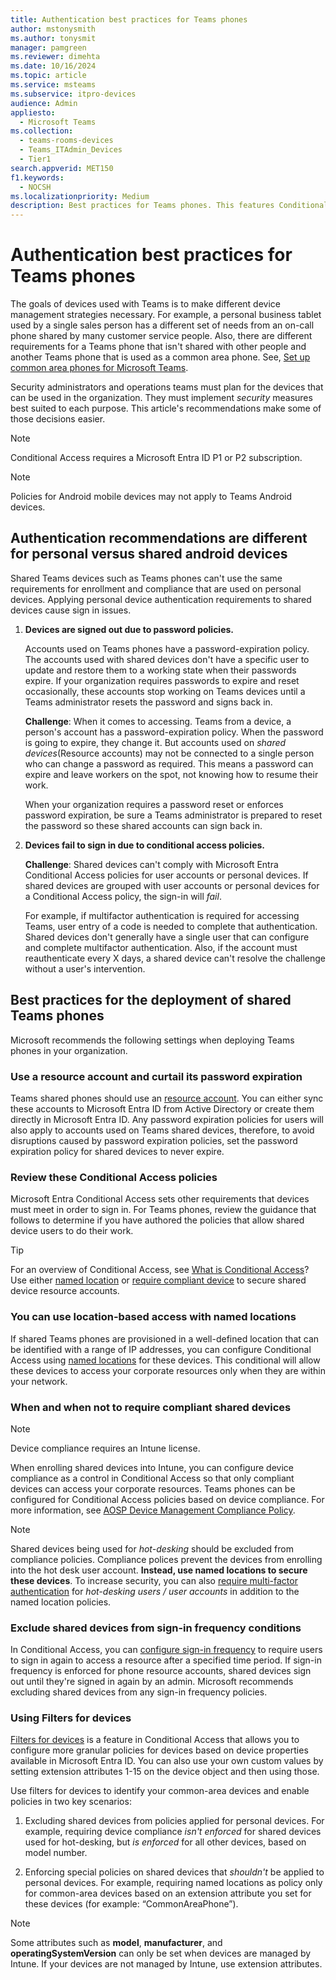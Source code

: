 ```yaml
---
title: Authentication best practices for Teams phones
author: mstonysmith
ms.author: tonysmit
manager: pamgreen
ms.reviewer: dimehta
ms.date: 10/16/2024
ms.topic: article
ms.service: msteams
ms.subservice: itpro-devices
audience: Admin
appliesto: 
  - Microsoft Teams
ms.collection: 
  - teams-rooms-devices
  - Teams_ITAdmin_Devices
  - Tier1
search.appverid: MET150
f1.keywords: 
  - NOCSH
ms.localizationpriority: Medium
description: Best practices for Teams phones. This features Conditional Access, password policy, multifactor authentication advice and more.
---
```


# Authentication best practices for Teams phones

The goals of devices used with Teams is to make different device management strategies necessary. For example, a personal business tablet used by a single sales person has a different set of needs from an on-call phone shared by many customer service people. Also, there are different requirements for a Teams phone that isn't shared with other people and another Teams phone that is used as a common area phone. See, [Set up common area phones for Microsoft Teams](/microsoftteams/set-up-common-area-phones).

Security administrators and operations teams must plan for the devices that can be used in the organization. They must  implement *security* measures best suited to each purpose. This article's recommendations make some of those decisions easier.

>[!NOTE]
>Conditional Access requires a Microsoft Entra ID P1 or P2 subscription.

>[!NOTE]
>Policies for Android mobile devices may not apply to Teams Android devices.

## Authentication recommendations are different for personal versus shared android devices

Shared Teams devices such as Teams phones can't use the same requirements for enrollment and compliance that are used on personal devices. Applying personal device authentication requirements to shared devices cause sign in issues.

1.  **Devices are signed out due to password policies.**

    Accounts used on Teams phones have a password-expiration policy. The accounts used with shared devices don't have a specific user to update and restore them to a working state when their passwords expire. If your organization requires passwords to expire and reset occasionally, these accounts stop working on Teams devices until a Teams administrator resets the password and signs back in.

    **Challenge**: When it comes to accessing. Teams from a device, a person's account has a password-expiration policy. When the password is going to expire, they change it. But accounts used on *shared devices*(Resource accounts) may not be connected to a single person who can change a password as required. This means a password can expire and leave workers on the spot, not knowing how to resume their work.

    When your organization requires a password reset or enforces password expiration, be sure a Teams administrator is prepared to reset the password so these shared accounts can sign back in.

2.  **Devices fail to sign in due to conditional access policies.**

    **Challenge**: Shared devices can't comply with Microsoft Entra Conditional Access policies for user accounts or personal devices. If shared devices are grouped with user accounts or personal devices for a Conditional Access policy, the sign-in will *fail*.

    For example, if multifactor authentication is required for accessing Teams, user entry of a code is needed to complete that authentication. Shared devices don't generally have a single user that can configure and complete multifactor authentication. Also, if the account must reauthenticate every X days, a shared device can't resolve the challenge without a user's intervention.

## Best practices for the deployment of shared Teams phones

Microsoft recommends the following settings when deploying Teams phones in your organization.

### **Use a resource account and curtail its password expiration**

Teams shared phones should use an [resource account](set-up-common-area-phones). You can either sync these accounts to Microsoft Entra ID from Active Directory or create them directly in Microsoft Entra ID. Any password expiration policies for users will also apply to accounts used on Teams shared devices, therefore, to avoid disruptions caused by password expiration policies, set the password expiration policy for shared devices to never expire.

### **Review these Conditional Access policies**

Microsoft Entra Conditional Access sets other requirements that devices must meet in order to sign in. For Teams phones, review the guidance that follows to determine if you have authored the policies that allow shared device users to do their work.

> [!TIP]
> For an overview of Conditional Access, see [What is Conditional Access](/azure/active-directory/conditional-access/overview)? Use either [named location](/azure/active-directory/conditional-access/location-condition) or [require compliant device](/azure/active-directory/conditional-access/howto-conditional-access-policy-compliant-device) to secure shared device resource accounts.

### You can use location-based access with named locations

If shared Teams phones are provisioned in a well-defined location that can be identified with a range of IP addresses, you can configure Conditional Access using [named locations](/azure/active-directory/conditional-access/location-condition) for these devices. This conditional will allow these devices to access your corporate resources only when they are within your network.

### When and when not to require compliant shared devices

>[!NOTE]
>Device compliance requires an Intune license.

When enrolling shared devices into Intune, you can configure device compliance as a control in Conditional Access so that only compliant devices can access your corporate resources. Teams phones can be configured for Conditional Access policies based on device compliance. For more information, see [AOSP Device Management Compliance Policy](/microsoftteams/rooms/android-migration-guide#creating-a-aosp-management-compliance-policy).

>[!NOTE]
> Shared devices being used for *hot-desking* should be excluded from compliance policies. Compliance polices prevent the devices from enrolling into the hot desk user account. **Instead, use named locations to secure these devices**.
> To increase security, you can also [require multi-factor authentication](/azure/active-directory/authentication/tutorial-enable-azure-mfa) for *hot-desking users / user accounts* in addition to the named location policies.

### Exclude shared devices from sign-in frequency conditions

In Conditional Access, you can [configure sign-in frequency](/azure/active-directory/conditional-access/howto-conditional-access-session-lifetime#user-sign-in-frequency) to require users to sign in again to access a resource after a specified time period. If sign-in frequency is enforced for phone resource accounts, shared devices sign out until they're signed in again by an admin. Microsoft recommends excluding shared devices from any sign-in frequency policies.

### Using Filters for devices

[Filters for devices](/azure/active-directory/conditional-access/concept-condition-filters-for-devices) is a feature in Conditional Access that allows you to configure more granular policies for devices based on device properties available in Microsoft Entra ID. You can also use your own custom values by setting extension attributes 1-15 on the device object and then using those.

Use filters for devices to identify your common-area devices and enable policies in two key scenarios:

1. Excluding shared devices from policies applied for personal devices. For example, requiring device compliance *isn't enforced* for shared devices used for hot-desking, but *is enforced* for all other devices, based on model number.

2. Enforcing special policies on shared devices that *shouldn't* be applied to personal devices. For example, requiring named locations as policy only for common-area devices based on an extension attribute you set for these devices (for example: “CommonAreaPhone”).

>[!NOTE]
> Some attributes such as **model**, **manufacturer**, and **operatingSystemVersion** can only be set when devices are managed by Intune. If your devices are not managed by Intune, use extension attributes.
